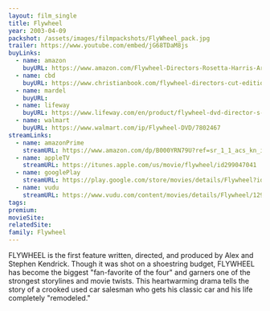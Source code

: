 ```yaml
---
layout: film_single
title: Flywheel
year: 2003-04-09
packshot: /assets/images/filmpackshots/FlyWheel_pack.jpg
trailer: https://www.youtube.com/embed/jG68TDaM8js
buyLinks:
  - name: amazon
    buyURL: https://www.amazon.com/Flywheel-Directors-Rosetta-Harris-Armstrong/dp/B000VECADK/ref=sr_1_3?s=movies-tv&rps=1&ie=UTF8&qid=1532650393&sr=1-3&keywords=flywheel+dvd&refinements=p_85%3A2470955011
  - name: cbd
    buyURL: https://www.christianbook.com/flywheel-directors-cut-edition/pd/73690X?event=ESRCG
  - name: mardel
    buyURL:
  - name: lifeway
    buyURL: https://www.lifeway.com/en/product/flywheel-dvd-director-s-cut-P005119546
  - name: walmart
    buyURL: https://www.walmart.com/ip/Flywheel-DVD/7802467
streamLinks:
  - name: amazonPrime
    streamURL: https://www.amazon.com/dp/B000YRN79U?ref=sr_1_1_acs_kn_imdb_pa_dp&qid=1532650424&sr=1-1-acs&autoplay=0
  - name: appleTV
    streamURL: https://itunes.apple.com/us/movie/flywheel/id299047041
  - name: googlePlay
    streamURL: https://play.google.com/store/movies/details/Flywheel?id=YoP_YfJXDc0
  - name: vudu
    streamURL: https://www.vudu.com/content/movies/details/Flywheel/129066
tags:
premium:
movieSite:
relatedSite:
family: Flywheel
---
```

FLYWHEEL is the first feature written, directed, and produced by Alex and Stephen Kendrick. Though it was shot on a shoestring budget, FLYWHEEL has become the biggest "fan-favorite of the four" and garners one of the strongest storylines and movie twists. This heartwarming drama tells the story of a crooked used car salesman who gets his classic car and his life completely "remodeled."
